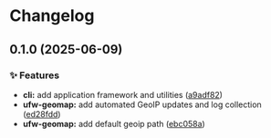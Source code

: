 # Changelog

## 0.1.0 (2025-06-09)


### ✨ Features

* **cli:** add application framework and utilities ([a9adf82](https://github.com/liblaf/kiwi-python/commit/a9adf82b17d3bc1ac6677f3292b84212e6f329b0))
* **ufw-geomap:** add automated GeoIP updates and log collection ([ed28fdd](https://github.com/liblaf/kiwi-python/commit/ed28fdd1e5341da279205f84fa4436ff7f7aabe9))
* **ufw-geomap:** add default geoip path ([ebc058a](https://github.com/liblaf/kiwi-python/commit/ebc058a1fd5700d14be9677be6ff3c60020df8a8))
